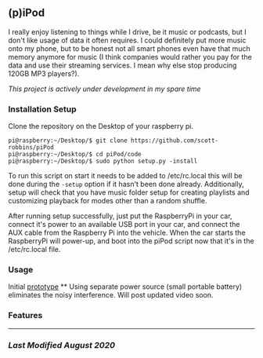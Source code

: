 ## (p)iPod
I really enjoy listening to things while I drive, be it music or podcasts, but I don't like usage of 
data it often requires. I could definitely put more music onto my phone, but to be honest not all smart
phones even have that much memory anymore for music (I think companies would rather you pay for the data
and use their streaming services. I mean why else stop producing 120GB MP3 players?). 

*This project is actively under development in my spare time*

### Installation Setup 
Clone the repository on the Desktop of your raspberry pi. 
```
pi@raspberry:~/Desktop/$ git clone https://github.com/scott-robbins/piPod
pi@raspberry:~/Desktop/$ cd piPod/code
pi@raspberry:~/Desktop/$ sudo python setup.py -install
```
To run this script on start it needs to be added to /etc/rc.local this will be done during the `-setup` option if it hasn't been done already. Additionally, setup will check that you have music folder setup for creating playlists and customizing playback for modes other than a random shuffle. 

After running setup successfully, just put the RaspberryPi in your car, connect it's power to an available USB port in your car, and connect the AUX cable from the Raspberry Pi into the vehicle. When the car starts 
the RaspberryPi will power-up, and boot into the piPod script now that it's in the /etc/rc.local file. 

### Usage
Initial [prototype](https://youtu.be/6VVyyCdHMFI)
** Using separate power source (small portable battery) eliminates the noisy interference. Will post updated video soon. 


### Features
____________________________________________________________________________________
### *Last Modified August 2020*
